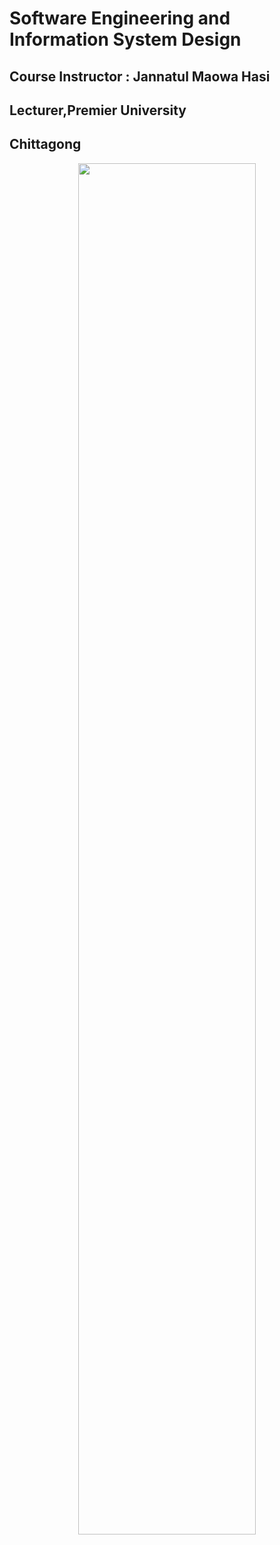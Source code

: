 # Software Engineering and Information System Design

## Course Instructor : Jannatul Maowa Hasi

## Lecturer,Premier University

## Chittagong

<p align="center"> 
<img  width="75%" src="./SRS/uml.png">
</p>

